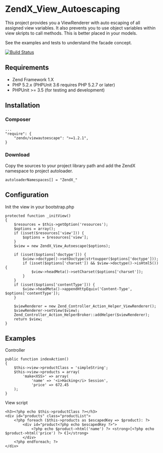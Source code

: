 # ZendX_View_Autoescaping

This project provides you a ViewRenderer with auto escaping of all assigned view variables. It also prevents you to use object variables within view skripts to call methods. This is better placed in your models.

See the examples and tests to understand the facade concept.

[![Build Status](https://travis-ci.org/jensklose/ZendX_View_Autoescaping.png?branch=master)](https://travis-ci.org/jensklose/ZendX_View_Autoescaping)

## Requirements

* Zend Framework 1.X
* PHP 5.2.x (PHPUnit 3.6 requires PHP 5.2.7 or later)
* PHPUnit >= 3.5 (for testing and development)

## Installation

### Composer
    ...
    "require": {
        "zendx/viewautoescape": ">=1.2.1",
    }

    

### Download
Copy the sources to your project library path and add the ZendX namespace to project autoloader.

    autoloaderNamespaces[] = "ZendX_"

## Configuration
Init the view in your bootstrap.php

    protected function _initView()
    {
        $resources = $this->getOption('resources');
        $options = array();
        if (isset($resources['view'])) {
            $options = $resources['view'];
        }
        $view = new ZendX_View_Autoescape($options);

        if (isset($options['doctype'])) {
            $view->doctype()->setDoctype(strtoupper($options['doctype']));
            if (isset($options['charset']) && $view->doctype()->isHtml5()) {
                $view->headMeta()->setCharset($options['charset']);
            }
        }
        if (isset($options['contentType'])) {
            $view->headMeta()->appendHttpEquiv('Content-Type', $options['contentType']);
        }
        
        $viewRenderer = new Zend_Controller_Action_Helper_ViewRenderer();
        $viewRenderer->setView($view);
        Zend_Controller_Action_HelperBroker::addHelper($viewRenderer);
        return $view;
    }

## Examples
Controller

    public function indexAction()
    {
        $this->view->productClass = 'simpleString';
        $this->view->products = array(
            'make<XSS>' => array(
                'name' => '<i>Hacking</i> Session',
                'price' => 672.45
        );
    }


View script

    <h3><?php echo $this->productClass ?></h3>
    <div id="products" class="productList">
        <?php foreach ($this->products as $escapedKey => $product): ?>
            <div id="product<?php echo $escapedKey ?>">
                <?php echo $product->html('name') ?> <strong>[<?php echo $product->html('price') ?> €]</strong>
            </div>
        <?php endforeach; ?>
    </div>
